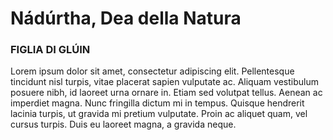 # **Nádúrtha, Dea della Natura**

### **FIGLIA DI GLÚIN**

Lorem ipsum dolor sit amet, consectetur adipiscing elit. Pellentesque tincidunt nisl turpis, vitae placerat sapien vulputate ac. Aliquam vestibulum posuere nibh, id laoreet urna ornare in. Etiam sed volutpat tellus. Aenean ac imperdiet magna. Nunc fringilla dictum mi in tempus. Quisque hendrerit lacinia turpis, ut gravida mi pretium vulputate. Proin ac aliquet quam, vel cursus turpis. Duis eu laoreet magna, a gravida neque.